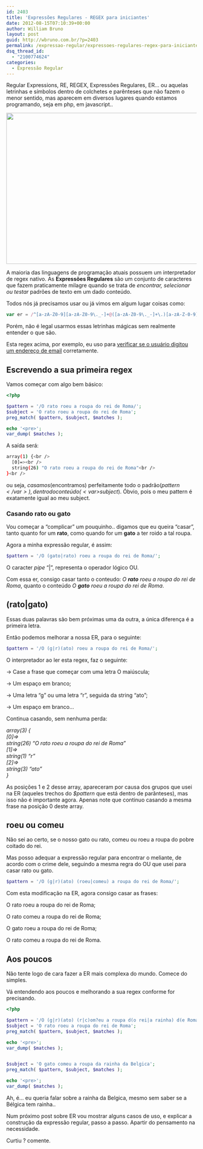 ```yaml
---
id: 2403
title: 'Expressões Regulares - REGEX para iniciantes'
date: 2012-08-15T07:10:39+00:00
author: William Bruno
layout: post
guid: http://wbruno.com.br/?p=2403
permalink: /expressao-regular/expressoes-regulares-regex-para-iniciantes/
dsq_thread_id:
  - "2100774624"
categories:
  - Expressão Regular
---
```

Regular Expressions, RE, REGEX, Expressões Regulares, ER&#8230; ou aquelas letrinhas e símbolos dentro de colchetes e parênteses que não fazem o menor sentido, mas aparecem em diversos lugares quando estamos programando, seja em php, em javascript..

[<img src="/wp-content/uploads/2012/08/regex.jpg" alt="" title="regex" width="600" height="400" class="aligncenter size-full wp-image-2414" srcset="/wp-content/uploads/2012/08/regex.jpg 600w, /wp-content/uploads/2012/08/regex-300x200.jpg 300w" sizes="(max-width: 600px) 100vw, 600px" />](/wp-content/uploads/2012/08/regex.jpg)

<!--more-->



A maioria das linguagens de programação atuais possuem um interpretador de regex nativo. As **Expressões Regulares** são um conjunto de caracteres que fazem praticamente milagre quando se trata de _encontrar, selecionar ou testar_ padrões de texto em um dado conteúdo.

Todos nós já precisamos usar ou já vimos em algum lugar coisas como:

``` js
var er = /^[a-zA-Z0-9][a-zA-Z0-9\._-]+@([a-zA-Z0-9\._-]+\.)[a-zA-Z-0-9]{2}/;
```

Porém, não é legal usarmos essas letrinhas mágicas sem realmente entender o que são.

Esta regex acima, por exemplo, eu uso para [verificar se o usuário digitou um endereço de email](https://wbruno.com.br/javascript-puro/verificar-email-expressao-regular-javascript/ "Validar endereço de Email com regex em javascript") corretamente.

## Escrevendo a sua primeira regex

Vamos começar com algo bem básico:

``` php
<?php

$pattern = '/O rato roeu a roupa do rei de Roma/';
$subject = 'O rato roeu a roupa do rei de Roma';
preg_match( $pattern, $subject, $matches );

echo '<pre>';
var_dump( $matches );
```

A saída será:

``` bash
array(1) {<br />
  [0]=><br />
  string(26) "O rato roeu a roupa do rei de Roma"<br />
}<br />
```

ou seja, _casamos_(encontramos) perfeitamente todo o padrão(<var>$pattern</var>), dentro do conteúdo(<var>$subject</var>). Óbvio, pois o meu pattern é exatamente igual ao meu subject.

### Casando rato ou gato

Vou começar a &#8220;complicar&#8221; um pouquinho.. digamos que eu queira &#8220;casar&#8221;, tanto quanto for um <span style="font-weight: bold">rato</span>, como quando for um <span style="font-weight: bold">gato</span> a ter roido a tal roupa.

Agora a minha expressão regular, é assim:

``` php
$pattern = '/O (gato|rato) roeu a roupa do rei de Roma/';
```

O caracter _pipe_ &#8220;|&#8221;, representa o operador lógico OU.

Com essa er, consigo casar tanto o conteudo: <var>O <strong>rato</strong> roeu a roupa do rei de Roma</var>, quanto o conteúdo <var>O <strong>gato</strong> roeu a roupa do rei de Roma</var>.

## (rato|gato)

Essas duas palavras são bem próximas uma da outra, a única diferença é a primeira letra.

Então podemos melhorar a nossa ER, para o seguinte:

``` php
$pattern = '/O (g|r)(ato) roeu a roupa do rei de Roma/';
```

O interpretador ao ler esta regex, faz o seguinte:

-> Case a frase que começar com uma letra O maiúscula;

-> Um espaço em branco;

-> Uma letra &#8220;g&#8221; ou uma letra &#8220;r&#8221;, seguida da string &#8220;ato&#8221;;

-> Um espaço em branco&#8230;

Continua casando, sem nenhuma perda:

<var>array(3) {<br /> [0]=><br /> string(26) &#8220;O rato roeu a roupa do rei de Roma&#8221;<br /> [1]=><br /> string(1) &#8220;r&#8221;<br /> [2]=><br /> string(3) &#8220;ato&#8221;<br /> }</var>

As posições 1 e 2 desse array, apareceram por causa dos grupos que usei na ER (aqueles trechos do <var>$pattern</var> que está dentro de parânteses), mas isso não é importante agora. Apenas note que continuo casando a mesma frase na posição 0 deste array.

## roeu ou comeu

Não sei ao certo, se o nosso gato ou rato, comeu ou roeu a roupa do pobre coitado do rei.

Mas posso adequar a expressão regular para encontrar o meliante, de acordo com o crime dele, seguindo a mesma regra do OU que usei para casar rato ou gato.

``` php
$pattern = '/O (g|r)(ato) (roeu|comeu) a roupa do rei de Roma/';
```

Com esta modificação na ER, agora consigo casar as frases:

O rato roeu a roupa do rei de Roma;

O rato comeu a roupa do rei de Roma;

O gato roeu a roupa do rei de Roma;

O rato comeu a roupa do rei de Roma.

## Aos poucos

Não tente logo de cara fazer a ER mais complexa do mundo. Comece do simples.

Vá entendendo aos poucos e melhorando a sua regex conforme for precisando.

``` php
<?php

$pattern = '/O (g|r)(ato) (r|c)om?eu a roupa d(o rei|a rainha) d(e Roma|a Belgica)/';
$subject = 'O rato roeu a roupa do rei de Roma';
preg_match( $pattern, $subject, $matches );

echo '<pre>';
var_dump( $matches );


$subject = 'O gato comeu a roupa da rainha da Belgica';
preg_match( $pattern, $subject, $matches );

echo '<pre>';
var_dump( $matches );
```

Ah, é&#8230; eu queria falar sobre a rainha da Belgica, mesmo sem saber se a Bélgica tem rainha..

Num próximo post sobre ER vou mostrar alguns casos de uso, e explicar a construção da expressão regular, passo a passo. Apartir do pensamento na necessidade.

Curtiu ? comente.
